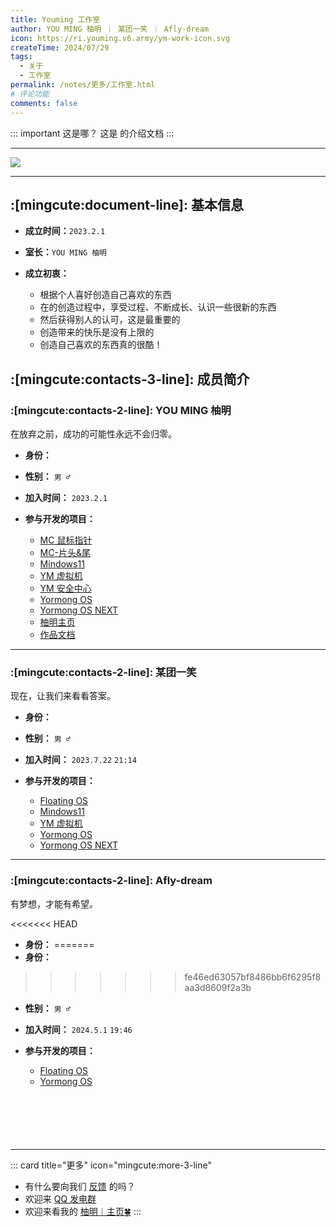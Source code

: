 ```yaml
---
title: Youming 工作室
author: YOU MING 柚明 ︱ 某团一笑 ︱ Afly-dream
icon: https://ri.youming.v6.army/ym-work-icon.svg
createTime: 2024/07/29
tags:
  - 关于
  - 工作室
permalink: /notes/更多/工作室.html
# 评论功能
comments: false
---
```


::: important 这是哪？
这是 <Badge text="Youming 工作室" type="tip" /> 的介绍文档
:::

---

![](https://ri.youming.v6.army/ym-gzs.svg)

<LinkCard title="查看工作室 成员页面" icon="mingcute:contacts-3-line" href="/friends/" />

---

## :[mingcute:document-line]: 基本信息

- **成立时间：**`2023.2.1`
- **室长：**`YOU MING 柚明`
- **成立初衷：**

  - 根据个人喜好创造自己喜欢的东西
  - 在的创造过程中，享受过程、不断成长、认识一些很新的东西
  - 然后获得别人的认可，这是最重要的
  - 创造带来的快乐是没有上限的
  - 创造自己喜欢的东西真的很酷！

## :[mingcute:contacts-3-line]: 成员简介

### :[mingcute:contacts-2-line]: YOU MING 柚明

<Card title="YOU MING 柚明" icon="https://ri.youming.v6.army/ym-ys.png">
  在放弃之前，成功的可能性永远不会归零。
</Card>

<CardGrid>
  <LinkCard title="哔哩哔哩" icon="mingcute:bilibili-fill" href="https://space.bilibili.com/1337092956" />
  <LinkCard title="柚明︱主页" icon="mingcute:home-4-line" href="https://home.youming.us.kg/" />
  <LinkCard title="Github" icon="mingcute:github-fill" href="https://github.com/YOU-MING-6" />
  <LinkCard title="社交链接页" icon="mingcute:link-2-line" href="/链接" />
</CardGrid>

- **身份：** <Badge text="工作室室长" type="warning" />
- **性别：** `男 ♂`
- **加入时间：** `2023.2.1`
- **参与开发的项目：**

  - [MC 鼠标指针](/notes/MC-鼠标指针.html) <Badge text="发起者" type="warning" />
  - [MC-片头&尾](/notes/MC-片头尾.html) <Badge text="发起者" type="warning" />
  - [Mindows11](/notes/Mindows11.html) <Badge text="发起者" type="warning" />
  - [YM 虚拟机](/notes/YM-虚拟机.html) <Badge text="发起者" type="warning" />
  - [YM 安全中心](/notes/YM-安全中心.html) <Badge text="发起者" type="warning" />
  - [Yormong OS](/notes/Yormong-OS.html) <Badge text="发起者" type="warning" />
  - [Yormong OS NEXT](/notes/Yormong-OS-NEXT.html) <Badge text="发起者" type="warning" />
  - [柚明主页](/notes/柚明主页.html) <Badge text="发起者" type="warning" />
  - [作品文档](/notes/作品文档.html) <Badge text="发起者" type="warning" />

---

### :[mingcute:contacts-2-line]: 某团一笑

<Card title="某团一笑" icon="https://ri.youming.v6.army/tx-2-ys.png">
  现在，让我们来看看答案。
</Card>

<CardGrid>
  <LinkCard title="哔哩哔哩" icon="mingcute:bilibili-fill" href="https://space.bilibili.com/3493093632379150" />
  <LinkCard title="社交链接页" icon="mingcute:link-2-line" href="/链接" />
</CardGrid>

- **身份：** <Badge text="工作室成员" type="tip" />
- **性别：** `男 ♂`
- **加入时间：** `2023.7.22`  `21:14`
- **参与开发的项目：**

  - [Floating OS](/notes/Floating-OS.html) <Badge text="协作者" type="tip" />
  - [Mindows11](/notes/Mindows11.html) <Badge text="协作者" type="tip" />
  - [YM 虚拟机](/notes/YM-虚拟机.html) <Badge text="协作者" type="tip" />
  - [Yormong OS](/notes/Yormong-OS.html) <Badge text="协作者" type="tip" />
  - [Yormong OS NEXT](/notes/Yormong-OS-NEXT.html) <Badge text="协作者" type="tip" />

---

### :[mingcute:contacts-2-line]: Afly-dream

<Card title="Afly-dream" icon="https://ri.youming.v6.army/tx-3-ys.png">
  有梦想，才能有希望。
</Card>

<CardGrid>
  <LinkCard title="哔哩哔哩" icon="mingcute:bilibili-fill" href="https://space.bilibili.com/1364066451" />
  <LinkCard title="Github" icon="mingcute:github-fill" href="https://github.com/Afly-Dream" />
  <LinkCard title="社交链接页" icon="mingcute:link-2-line" href="/链接" />
</CardGrid>

<<<<<<< HEAD
- **身份：** <Badge text="工作室成员" type="tip" /> <Badge text="Dreamirage合作顾问" type="info" />
=======
- **身份：** <Badge text="工作室成员" type="tip" /><Badge text="Dreamirage合作顾问" type="tip" />
>>>>>>> fe46ed63057bf8486bb6f6295f8aa3d8609f2a3b
- **性别：** `男 ♂`
- **加入时间：** `2024.5.1`  `19:46`
- **参与开发的项目：**

  - [Floating OS](/notes/Floating-OS.html) <Badge text="发起者" type="warning" />
  - [Yormong OS](/notes/Yormong-OS.html) <Badge text="协作者" type="tip" />

<p style="margin-top: 100px"></p>

---

::: card title="更多" icon="mingcute:more-3-line"
- 有什么要向我们 [反馈](/notes/反馈中心/) 的吗？
- 欢迎来 [QQ 发电群](/链接.html#qq-群)
- 欢迎来看我的 [柚明︱主页🍀](https://home.youming.us.kg/)
:::